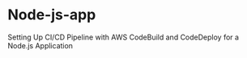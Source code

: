 # Node-js-app
Setting Up CI/CD Pipeline with AWS CodeBuild and CodeDeploy for a Node.js Application
